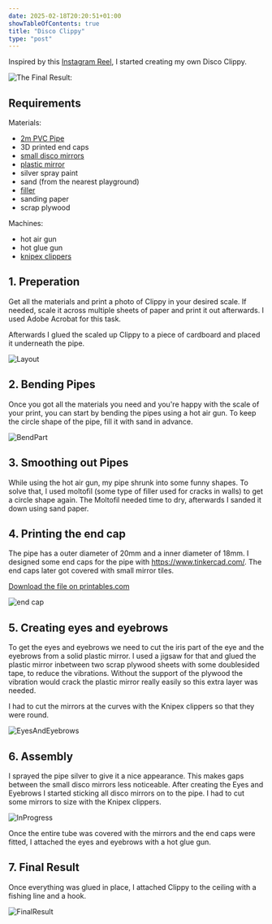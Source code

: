 ```yaml
---
date: 2025-02-18T20:20:51+01:00
showTableOfContents: true
title: "Disco Clippy"
type: "post"
---
```

Inspired by this [Instagram Reel](https://www.instagram.com/sophie_elinor/reel/C839FfTSy38/), I started creating my own Disco Clippy.

![The Final Result:](/media/disco-clippy/07-disco-clippy-final-result-02.gif)

## Requirements

Materials:
- [2m PVC Pipe](https://www.bauhaus.info/kabelschutzrohre/stangenrohr/p/12171597)
- 3D printed end caps
- [small disco mirrors](https://www.amazon.de/dp/B005569AH8)
- [plastic mirror](https://www.amazon.de/dp/B09MJYR3NY)
- silver spray paint
- sand (from the nearest playground)
- [filler](https://www.bauhaus.info/spachtelmassen/molto-schnelltrocken-moltofill/p/21251340)
- sanding paper
- scrap plywood

Machines:

- hot air gun
- hot glue gun
- [knipex clippers](https://www.knipex.com/products/electronics-pliers/electronic-super-knips/electronic-super-knips/7861125) 

## 1. Preperation

Get all the materials and print a photo of Clippy in your desired scale.
If needed, scale it across multiple sheets of paper and print it out afterwards.
I used Adobe Acrobat for this task.

Afterwards I glued the scaled up Clippy to a piece of cardboard and placed it underneath the pipe.

![Layout](/media/disco-clippy/01-disco-clippy-bend.jpeg)

## 2. Bending Pipes

Once you got all the materials you need and you're happy with the scale of your print, you can 
start by bending the pipes using a hot air gun.
To keep the circle shape of the pipe, fill it with sand in advance.

![BendPart](/media/disco-clippy/02-disco-clippy-bend.jpeg)

## 3. Smoothing out Pipes

While using the hot air gun, my pipe shrunk into some funny shapes. 
To solve that, I used moltofil (some type of filler used for cracks in walls) to get a circle shape again.
The Moltofil needed time to dry, afterwards I sanded it down using sand paper.

## 4. Printing the end cap

The pipe has a outer diameter of 20mm and a inner diameter of 18mm.
I designed some end caps for the pipe with https://www.tinkercad.com/. 
The end caps later got covered with small mirror tiles.

[Download the file on printables.com](https://www.printables.com/model/1231719-disco-clippy-end-cap)

![end cap](/media/disco-clippy/04-disco-clippy-end-cap.png)

## 5. Creating eyes and eyebrows

To get the eyes and eyebrows we need to cut the iris part of the eye and the eyebrows from a solid plastic mirror.
I used a jigsaw for that and glued the plastic mirror inbetween two scrap plywood sheets with some doublesided tape, to reduce the vibrations. Without the support of the plywood the vibration would crack the plastic mirror really easily so this extra layer was needed. 

I had to cut the mirrors at the curves with the Knipex clippers so that they were round.

![EyesAndEyebrows](/media/disco-clippy/03-disco-clippy-eyes-and-eyebrows.jpeg)

## 6. Assembly

I sprayed the pipe silver to give it a nice appearance. This makes gaps between the small disco mirrors less noticeable.
After creating the Eyes and Eyebrows I started sticking all disco mirrors on to the pipe.
I had to cut some mirrors to size with the Knipex clippers.

![InProgress](/media/disco-clippy/05-disco-clippy-progress.jpeg)

Once the entire tube was covered with the mirrors and the end caps were fitted, I attached the eyes and eyebrows with a hot glue gun.

## 7. Final Result

Once everything was glued in place, I attached Clippy to the ceiling with a fishing line and a hook.

![FinalResult](/media/disco-clippy/07-disco-clippy-final-result.gif)